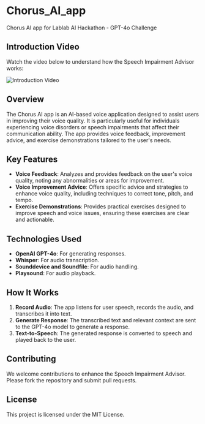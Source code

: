 # Chorus_AI_app
Chorus AI app for Lablab AI Hackathon - GPT-4o Challenge 

## Introduction Video

Watch the video below to understand how the Speech Impairment Advisor works:

![Introduction Video](https://github.com/Moh-Lecouz/Chorus_AI_app/assets/86624116/4209f412-7001-4422-a442-88839bf65035)

## Overview

The Chorus AI app is an AI-based voice application designed to assist users in improving their voice quality. It is particularly useful for individuals experiencing voice disorders or speech impairments that affect their communication ability. The app provides voice feedback, improvement advice, and exercise demonstrations tailored to the user's needs.

## Key Features

- **Voice Feedback**: Analyzes and provides feedback on the user's voice quality, noting any abnormalities or areas for improvement.
- **Voice Improvement Advice**: Offers specific advice and strategies to enhance voice quality, including techniques to correct tone, pitch, and tempo.
- **Exercise Demonstrations**: Provides practical exercises designed to improve speech and voice issues, ensuring these exercises are clear and actionable.

## Technologies Used

- **OpenAI GPT-4o**: For generating responses.
- **Whisper**: For audio transcription.
- **Sounddevice and Soundfile**: For audio handling.
- **Playsound**: For audio playback.

## How It Works

1. **Record Audio**: The app listens for user speech, records the audio, and transcribes it into text.
2. **Generate Response**: The transcribed text and relevant context are sent to the GPT-4o model to generate a response.
3. **Text-to-Speech**: The generated response is converted to speech and played back to the user.

## Contributing

We welcome contributions to enhance the Speech Impairment Advisor. Please fork the repository and submit pull requests.

## License

This project is licensed under the MIT License.